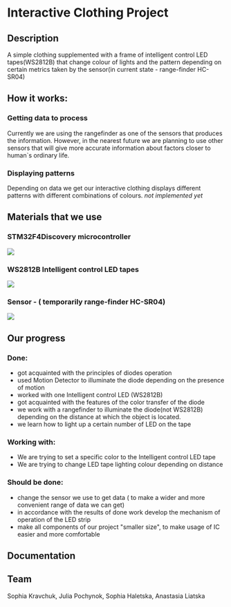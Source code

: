 # Interactive Clothing Project

## Description
A simple clothing supplemented with a frame of intelligent control LED tapes(WS2812B) that change colour of lights and the pattern depending on certain metrics taken by the sensor(in current state - range-finder HC-SR04)

## How it works:
### Getting data to process

Сurrently we are using the rangefinder as one of the sensors that produces the information. However, in the nearest future we are planning to use other sensors that will give more accurate information about factors closer to human`s ordinary life.

### Displaying patterns
Depending on data we get our interactive clothing displays different patterns with different combinations of colours.
*not implemented yet*

## Materials that we use

### STM32F4Discovery microcontroller
![](https://www.waveshare.com/img/devkit/STM32F4DISCOVERY/STM32F4DISCOVERY-5.jpg)

### WS2812B Intelligent control LED tapes
![](https://nettigo.eu/system/images/2203/original.JPG?1495546386)

### Sensor - ( temporarily range-finder HC-SR04)
![](https://uawest.com/image/cache/product_images/original_images/1829_0-700x700.jpg)

## Our progress
### Done:
- got acquainted with the principles of diodes operation
- used Motion Detector to illuminate the diode depending on the presence of motion
- worked with one Intelligent control LED (WS2812B)
- got acquainted with the features of the color transfer of the diode
- we work with a rangefinder to illuminate the diode(not WS2812B) depending on the distance at which the object is located.
- we learn how to light up a certain number of LED on the tape 

### Working with:
- We are trying to set a specific color to the Intelligent control LED tape
- We are trying to change LED tape lighting colour depending on distance

### Should be done:
- change the sensor we use to get data ( to make a wider and more convenient range of data we can get)
- in accordance with the results of done work develop the mechanism of operation of the LED strip
- make all components of our project "smaller size", to make usage of IC easier and more comfortable


## Documentation

## Team
Sophia Kravchuk, Julia Pochynok, Sophia Haletska, Anastasia Liatska
